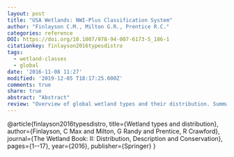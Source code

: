 ```yaml
---
layout: post
title: "USA Wetlands: NWI-Plus Classification System"
author: "Finlayson C.M., Milton G.R., Prentice R.C."
categories: reference
DOI: https://doi.org/10.1007/978-94-007-6173-5_186-1
citationkey: finlayson2016typesdistro
tags:
  - wetland-classes
  - global
date: '2016-11-08 11:27'
modified: '2019-12-05 T18:17:25.000Z'
comments: true
share: true
abstract: "Abstract"
review: "Overview of global wetland types and their distribution. Summary tables on continental to global wetland collation. Some comparisons with Lehner and Döll."
---
```

@article{finlayson2016typesdistro,
  title={Wetland types and distribution},
  author={Finlayson, C Max and Milton, G Randy and Prentice, R Crawford},
  journal={The Wetland Book: II: Distribution, Description and Conservation},
  pages={1--17},
  year={2016},
  publisher={Springer}
}
